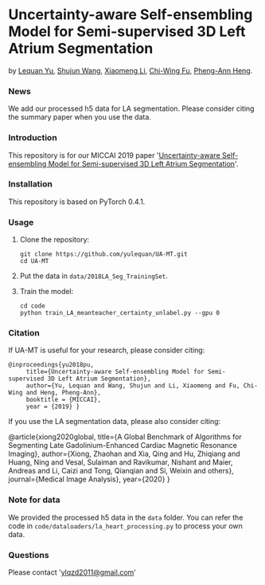 # Uncertainty-aware Self-ensembling Model for Semi-supervised 3D Left Atrium Segmentation
by [Lequan Yu](http://yulequan.github.io), [Shujun Wang](https://emmaw8.github.io/), [Xiaomeng Li](https://xmengli999.github.io/), [Chi-Wing Fu](http://www.cse.cuhk.edu.hk/~cwfu/), [Pheng-Ann Heng](http://www.cse.cuhk.edu.hk/~pheng/). 

### News

We add our processed h5 data for LA segmentation. Please consider citing the summary paper when you use the data.

### Introduction

This repository is for our MICCAI 2019 paper '[Uncertainty-aware Self-ensembling Model for Semi-supervised 3D Left Atrium Segmentation](https://arxiv.org/abs/1907.07034)'. 


### Installation
This repository is based on PyTorch 0.4.1.

### Usage

1. Clone the repository:

   ```shell
   git clone https://github.com/yulequan/UA-MT.git
   cd UA-MT
   ```
2. Put the data in `data/2018LA_Seg_TrainingSet`.
   
3. Train the model:
 
   ```shell
   cd code
   python train_LA_meanteacher_certainty_unlabel.py --gpu 0
   ```

### Citation

If UA-MT is useful for your research, please consider citing:

    @inproceedings{yu2018pu,
         title={Uncertainty-aware Self-ensembling Model for Semi-supervised 3D Left Atrium Segmentation},
         author={Yu, Lequan and Wang, Shujun and Li, Xiaomeng and Fu, Chi-Wing and Heng, Pheng-Ann},
         booktitle = {MICCAI},
         year = {2019} }

If you use the LA segmentation data, please also consider citing:

   @article{xiong2020global,
         title={A Global Benchmark of Algorithms for Segmenting Late Gadolinium-Enhanced Cardiac Magnetic Resonance Imaging},
         author={Xiong, Zhaohan and Xia, Qing and Hu, Zhiqiang and Huang, Ning and Vesal, Sulaiman and Ravikumar, Nishant and Maier, Andreas and Li, Caizi and Tong,          Qianqian and Si, Weixin and others},
         journal={Medical Image Analysis},
         year={2020} }

### Note for data

We provided the processed h5 data in the `data` folder. You can refer the code in `code/dataloaders/la_heart_processing.py` to process your own data.


### Questions

Please contact 'ylqzd2011@gmail.com'

